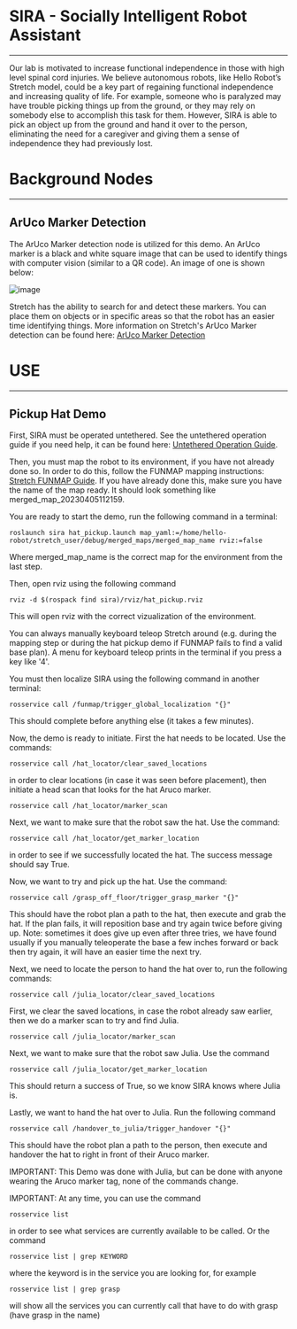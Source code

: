 # SIRA - Socially Intelligent Robot Assistant
--------------------------------
Our lab is motivated to increase functional independence in those with high level spinal cord injuries.  We believe autonomous robots, like Hello Robot’s Stretch model, could be a key part of regaining functional independence and increasing quality of life.  For example, someone who is paralyzed may have trouble picking things up from the ground, or they may rely on somebody else to accomplish this task for them.  However, SIRA is able to pick an object up from the ground and hand it over to the person, eliminating the need for a caregiver and giving them a sense of independence they had previously lost.

# Background Nodes
--------------------------------
## ArUco Marker Detection
The ArUco Marker detection node is utilized for this demo.  An ArUco marker is a black and white square image that can be used to identify things with computer vision (similar to a QR code).  An image of one is shown below: 

![image](https://user-images.githubusercontent.com/87331189/234057458-bbacafe4-9a56-442e-9ff3-80e2037acd54.png)

Stretch has the ability to search for and detect these markers.  You can place them on objects or in specific areas so that the robot has an easier time identifying things.  More information on Stretch's ArUco Marker detection can be found here: [ArUco Marker Detection](https://docs.hello-robot.com/0.2/stretch-tutorials/ros1/aruco_marker_detection/)

# USE 
--------------------------------
## Pickup Hat Demo

First, SIRA must be operated untethered.  See the untethered operation guide if you need help, it can be found here: [Untethered Operation Guide](https://docs.hello-robot.com/0.2/stretch-tutorials/getting_started/untethered_operation/#ros-remote-master).

Then, you must map the robot to its environment, if you have not already done so.  In order to do this, follow the FUNMAP mapping instructions: [Stretch FUNMAP Guide](https://github.com/hello-robot/stretch_ros/tree/master/stretch_funmap).  If you have already done this, make sure you have the name of the map ready.  It should look something like merged_map_20230405112159.  

You are ready to start the demo, run the following command in a terminal: 
```
roslaunch sira hat_pickup.launch map_yaml:=/home/hello-robot/stretch_user/debug/merged_maps/merged_map_name rviz:=false 
```
Where merged_map_name is the correct map for the environment from the last step. 

Then, open rviz using the following command 
```
rviz -d $(rospack find sira)/rviz/hat_pickup.rviz 
```
This will open rviz with the correct vizualization of the environment. 

You can always manually keyboard teleop Stretch around (e.g. during the mapping step or during the hat pickup demo if FUNMAP fails to find a valid base plan). A menu for keyboard teleop prints in the terminal if you press a key like '4'. 

You must then localize SIRA using the following command in another terminal: 
```
rosservice call /funmap/trigger_global_localization "{}" 
```
This should complete before anything else (it takes a few minutes). 

Now, the demo is ready to initiate.  First the hat needs to be located.  Use the commands: 
```
rosservice call /hat_locator/clear_saved_locations 
``` 
in order to clear locations (in case it was seen before placement), then initiate a head scan that looks for the hat Aruco marker.   
```
rosservice call /hat_locator/marker_scan
```

Next, we want to make sure that the robot saw the hat.  Use the command: 
```
rosservice call /hat_locator/get_marker_location 
```
in order to see if we successfully located the hat.  The success message should say True. 

Now, we want to try and pick up the hat.  Use the command: 
```
rosservice call /grasp_off_floor/trigger_grasp_marker "{}" 
```
This should have the robot plan a path to the hat, then execute and grab the hat.  If the plan fails, it will reposition base and try again twice before giving up.  Note: sometimes it does give up even after three tries, we have found usually if you manually teleoperate the base a few inches forward or back then try again, it will have an easier time the next try. 

Next, we need to locate the person to hand the hat over to, run the following commands: 
```
rosservice call /julia_locator/clear_saved_locations 
```
First, we clear the saved locations, in case the robot already saw earlier, then we do a marker scan to try and find Julia. 
```
rosservice call /julia_locator/marker_scan 
```

Next, we want to make sure that the robot saw Julia.  Use the command
```
rosservice call /julia_locator/get_marker_location 
```
This should return a success of True, so we know SIRA knows where Julia is. 

Lastly, we want to hand the hat over to Julia.  Run the following command
```
rosservice call /handover_to_julia/trigger_handover "{}" 
```
This should have the robot plan a path to the person, then execute and handover the hat to right in front of their Aruco marker. 

IMPORTANT: This Demo was done with Julia, but can be done with anyone wearing the Aruco marker tag, none of the commands change. 

IMPORTANT: At any time, you can use the command 
```
rosservice list 
```
in order to see what services are currently available to be called. Or the command 
```
rosservice list | grep KEYWORD 
```
where the keyword is in the service you are looking for, for example 
```
rosservice list | grep grasp 
```
will show all the services you can currently call that have to do with grasp (have grasp in the name) 

